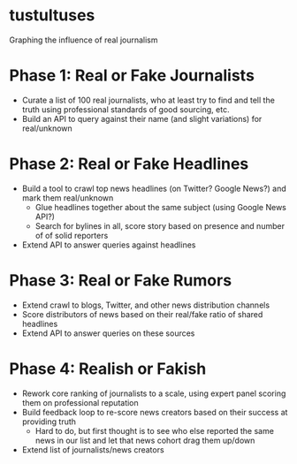 # tustultuses
Graphing the influence of real journalism

Phase 1: Real or Fake Journalists
==========
* Curate a list of 100 real journalists, who at least try to find and tell the truth using professional standards of good sourcing, etc.
* Build an API to query against their name (and slight variations) for real/unknown

Phase 2: Real or Fake Headlines
==========
* Build a tool to crawl top news headlines (on Twitter? Google News?) and mark them real/unknown
  * Glue headlines together about the same subject (using Google News API?)
  * Search for bylines in all, score story based on presence and number of of solid reporters
* Extend API to answer queries against headlines

Phase 3: Real or Fake Rumors
==========
* Extend crawl to blogs, Twitter, and other news distribution channels
* Score distributors of news based on their real/fake ratio of shared headlines
* Extend API to answer queries on these sources

Phase 4: Realish or Fakish
==========
* Rework core ranking of journalists to a scale, using expert panel scoring them on professional reputation
* Build feedback loop to re-score news creators based on their success at providing truth
  * Hard to do, but first thought is to see who else reported the same news in our list and let that news cohort drag them up/down 
* Extend list of journalists/news creators
